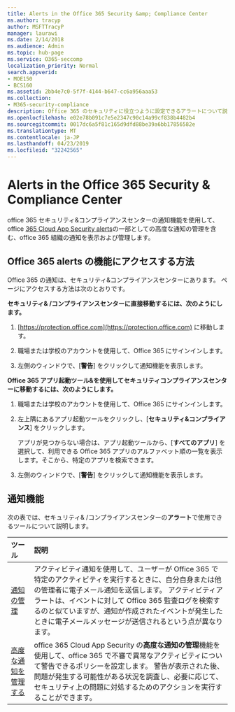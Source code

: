 ```yaml
---
title: Alerts in the Office 365 Security &amp; Compliance Center
ms.author: tracyp
author: MSFTTracyP
manager: laurawi
ms.date: 2/14/2018
ms.audience: Admin
ms.topic: hub-page
ms.service: O365-seccomp
localization_priority: Normal
search.appverid:
- MOE150
- BCS160
ms.assetid: 2bb4e7c0-5f7f-4144-b647-cc6a956aaa53
ms.collection:
- M365-security-compliance
description: Office 365 のセキュリティに役立つように設定できるアラートについて説明します。
ms.openlocfilehash: e02e78b091c7e5e2347c90c14a99cf838b4482b4
ms.sourcegitcommit: 0017dc6a5f81c165d9dfd88be39a6bb17856582e
ms.translationtype: MT
ms.contentlocale: ja-JP
ms.lasthandoff: 04/23/2019
ms.locfileid: "32242565"
---
```

# <a name="alerts-in-the-office-365-security-amp-compliance-center"></a>Alerts in the Office 365 Security &amp; Compliance Center

office 365 セキュリティ&amp;コンプライアンスセンターの通知機能を使用して、office [365 Cloud App Security alerts](office-365-cas-overview.md)の一部としての高度な通知の管理を含む、office 365 組織の通知を表示および管理します。
  
## <a name="how-to-get-to-the-office-365-alerts-features"></a>Office 365 alerts の機能にアクセスする方法

Office 365 の通知は、セキュリティ&amp;コンプライアンスセンターにあります。 ページにアクセスする方法は次のとおりです。
  
 **セキュリティ&amp; /コンプライアンスセンターに直接移動するには、次のようにします。**
  
1. [https://protection.office.com](https://protection.office.com) に移動します。
    
2. 職場または学校のアカウントを使用して、Office 365 にサインインします。 
    
3. 左側のウィンドウで、[**警告**] をクリックして通知機能を表示します。 
    
 **Office 365 アプリ起動ツール&amp;を使用してセキュリティコンプライアンスセンターに移動するには、次のようにします。**
  
1. 職場または学校のアカウントを使用して、Office 365 にサインインします。 
    
2. 左上隅にあるアプリ起動ツールをクリックし、[**セキュリティ&amp;コンプライアンス**] をクリックします。
    
    アプリが見つからない場合は、アプリ起動ツールから、[**すべてのアプリ**] を選択して、利用できる Office 365 アプリのアルファベット順の一覧を表示します。そこから、特定のアプリを検索できます。 
    
3. 左側のウィンドウで、[**警告**] をクリックして通知機能を表示します。 
    
## <a name="alerts-features"></a>通知機能

次の表では、セキュリティ&amp; /コンプライアンスセンターの**アラート**で使用できるツールについて説明します。 
  
|**ツール**|**説明**|
|:-----|:-----|
|[通知の管理](create-activity-alerts.md) <br/> |アクティビティ通知を使用して、ユーザーが Office 365 で特定のアクティビティを実行するときに、自分自身または他の管理者に電子メール通知を送信します。 アクティビティアラートは、イベントに対して Office 365 監査ログを検索するのと似ていますが、通知が作成されたイベントが発生したときに電子メールメッセージが送信されるという点が異なります。  <br/> |
|[高度な通知を管理する](office-365-cas-overview.md) <br/> |office 365 Cloud App Security の**高度な通知の管理**機能を使用して、office 365 で不審で異常なアクティビティについて警告できるポリシーを設定します。 警告が表示された後、問題が発生する可能性がある状況を調査し、必要に応じて、セキュリティ上の問題に対処するためのアクションを実行することができます。  <br/> |
   

